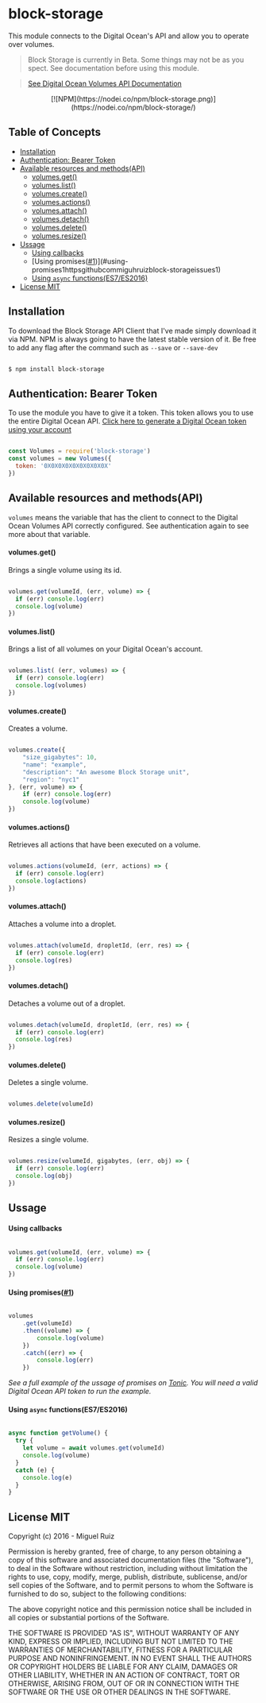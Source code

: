 # block-storage

This module connects to the Digital Ocean's API and allow you to operate over volumes.

  > Block Storage is currently in Beta. Some things may not be as you spect. See documentation before using this module.

  > [See Digital Ocean Volumes API Documentation](https://developers.digitalocean.com/documentation/v2/block-storage-beta/)

<center>[![NPM](https://nodei.co/npm/block-storage.png)](https://nodei.co/npm/block-storage/)</center>

## Table of Concepts

- [Installation](#installation)
- [Authentication: Bearer Token](#authentication-bearer-token)
- [Available resources and methods(API)](#available-resources-and-methodsapi)
  - [volumes.get()](#volumesget)
  - [volumes.list()](#volumeslist)
  - [volumes.create()](#volumescreate)
  - [volumes.actions()](#volumesactions)
  - [volumes.attach()](#volumesattach)
  - [volumes.detach()](#volumesdetach)
  - [volumes.delete()](#volumesdelete)
  - [volumes.resize()](#volumesresize)
- [Ussage](#ussage)
  - [Using callbacks](#using-callbacks)
  - [Using promises([#1](https://github.com/MiguhRuiz/block-storage/issues/1))](#using-promises1httpsgithubcommiguhruizblock-storageissues1)
  - [Using `async` functions(ES7/ES2016)](#using-async-functionses7es2016)
- [License MIT](#license-mit)

## Installation

To download the Block Storage API Client that I've made simply download it via NPM. NPM is always going to have the latest stable version of it. Be free to add any flag after the command such as `--save` or `--save-dev`

```bash

$ npm install block-storage

```

## Authentication: Bearer Token

To use the module you have to give it a token. This token allows you to use the entire Digital Ocean API.  [Click here to generate a Digital Ocean token using your account](https://cloud.digitalocean.com/settings/api/tokens/new)

```js

const Volumes = require('block-storage')
const volumes = new Volumes({
  token: '0X0X0X0X0X0X0X0X0X'
})

```

## Available resources and methods(API)

`volumes` means the variable that has the client to connect to the Digital Ocean Volumes API correctly configured. See authentication again to see more about that variable.

#### volumes.get()

Brings a single volume using its id.

```js

volumes.get(volumeId, (err, volume) => {
  if (err) console.log(err)
  console.log(volume)
})

```
#### volumes.list()

Brings a list of all volumes on your Digital Ocean's account.

```js

volumes.list( (err, volumes) => {
  if (err) console.log(err)
  console.log(volumes)
})

```

#### volumes.create()

Creates a volume.

```js

volumes.create({
    "size_gigabytes": 10,
    "name": "example",
    "description": "An awesome Block Storage unit",
    "region": "nyc1"
}, (err, volume) => {
    if (err) console.log(err)
    console.log(volume)
})

```

#### volumes.actions()

Retrieves all actions that have been executed on a volume.

```js

volumes.actions(volumeId, (err, actions) => {
  if (err) console.log(err)
  console.log(actions)
})

```

#### volumes.attach()

Attaches a volume into a droplet.

```js

volumes.attach(volumeId, dropletId, (err, res) => {
  if (err) console.log(err)
  console.log(res)
})

```

#### volumes.detach()

Detaches a volume out of a droplet.

```js

volumes.detach(volumeId, dropletId, (err, res) => {
  if (err) console.log(err)
  console.log(res)
})

```

#### volumes.delete()

Deletes a single volume.

```js

volumes.delete(volumeId)

```

#### volumes.resize()

Resizes a single volume.

```js

volumes.resize(volumeId, gigabytes, (err, obj) => {
  if (err) console.log(err)
  console.log(obj)
})

```

## Ussage

#### Using callbacks

```js

volumes.get(volumeId, (err, volume) => {
  if (err) console.log(err)
  console.log(volume)
})

```
#### Using promises([#1](https://github.com/MiguhRuiz/block-storage/issues/1))

```js

volumes
    .get(volumeId)
    .then((volume) => {
        console.log(volume)
    })
    .catch((err) => {
        console.log(err)
    })

```

*See a full example of the ussage of promises on [Tonic](https://tonicdev.com/57cb105a0540e114006f2eda/57cb13534bcf3f140022107b). You will need a valid Digital Ocean API token to run the example.*

#### Using `async` functions(ES7/ES2016)

```js

async function getVolume() {
  try {
    let volume = await volumes.get(volumeId)
    console.log(volume)
  }
  catch (e) {
    console.log(e)
  }
}

```

## License MIT

Copyright (c) 2016 - Miguel Ruiz

Permission is hereby granted, free of charge, to any person obtaining a copy
of this software and associated documentation files (the "Software"), to deal
in the Software without restriction, including without limitation the rights
to use, copy, modify, merge, publish, distribute, sublicense, and/or sell
copies of the Software, and to permit persons to whom the Software is
furnished to do so, subject to the following conditions:

The above copyright notice and this permission notice shall be included in
all copies or substantial portions of the Software.

THE SOFTWARE IS PROVIDED "AS IS", WITHOUT WARRANTY OF ANY KIND, EXPRESS OR
IMPLIED, INCLUDING BUT NOT LIMITED TO THE WARRANTIES OF MERCHANTABILITY,
FITNESS FOR A PARTICULAR PURPOSE AND NONINFRINGEMENT. IN NO EVENT SHALL THE
AUTHORS OR COPYRIGHT HOLDERS BE LIABLE FOR ANY CLAIM, DAMAGES OR OTHER
LIABILITY, WHETHER IN AN ACTION OF CONTRACT, TORT OR OTHERWISE, ARISING FROM,
OUT OF OR IN CONNECTION WITH THE SOFTWARE OR THE USE OR OTHER DEALINGS IN THE
SOFTWARE.
